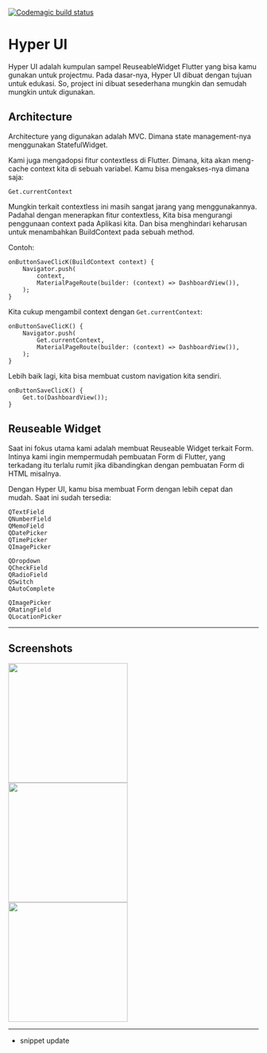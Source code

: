 [![Codemagic build status](https://api.codemagic.io/apps/65712148e901807b6394628b/65712148e901807b6394628a/status_badge.svg)](https://codemagic.io/apps/65712148e901807b6394628b/65712148e901807b6394628a/latest_build)

# Hyper UI
Hyper UI adalah kumpulan sampel ReuseableWidget Flutter yang bisa kamu gunakan untuk projectmu.
Pada dasar-nya, Hyper UI dibuat dengan tujuan untuk edukasi.
So, project ini dibuat sesederhana mungkin dan semudah mungkin untuk digunakan.

## Architecture
Architecture yang digunakan adalah MVC.
Dimana state management-nya menggunakan StatefulWidget. 

Kami juga mengadopsi fitur contextless di Flutter.
Dimana, kita akan meng-cache context kita di sebuah variabel.
Kamu bisa mengakses-nya dimana saja:

```
Get.currentContext
```

Mungkin terkait contextless ini masih sangat jarang yang menggunakannya. Padahal dengan menerapkan fitur contextless,
Kita bisa mengurangi penggunaan context pada Aplikasi kita.
Dan bisa menghindari keharusan untuk menambahkan BuildContext pada sebuah method.

Contoh:
```
onButtonSaveClicK(BuildContext context) {
    Navigator.push(
        context,
        MaterialPageRoute(builder: (context) => DashboardView()),
    );
}
```

Kita cukup mengambil context dengan `Get.currentContext`:
```
onButtonSaveClicK() {
    Navigator.push(
        Get.currentContext,
        MaterialPageRoute(builder: (context) => DashboardView()),
    );
}
```

Lebih baik lagi, kita bisa membuat custom navigation kita sendiri.
```
onButtonSaveClicK() {
    Get.to(DashboardView());
}
```


## Reuseable Widget
Saat ini fokus utama kami adalah membuat Reuseable Widget terkait Form. Intinya kami ingin mempermudah pembuatan Form di Flutter, yang terkadang itu terlalu rumit jika dibandingkan dengan pembuatan Form di HTML misalnya.

Dengan Hyper UI, kamu bisa membuat Form dengan lebih cepat dan mudah.
Saat ini sudah tersedia:
```
QTextField
QNumberField
QMemoField
QDatePicker
QTimePicker
QImagePicker

QDropdown
QCheckField
QRadioField
QSwitch
QAutoComplete

QImagePicker
QRatingField
QLocationPicker
```
<hr/>

## Screenshots

<img src="https://i.ibb.co/8m30PWv/1.png" style="width: 240px;"/><br/>
<img src="https://i.ibb.co/NjqM6Cd/2.png" style="width: 240px;"/><br/>
<img src="https://i.ibb.co/VmWGt9J/3.png" style="width: 240px;"/><br/>
<hr/>

* snippet update
